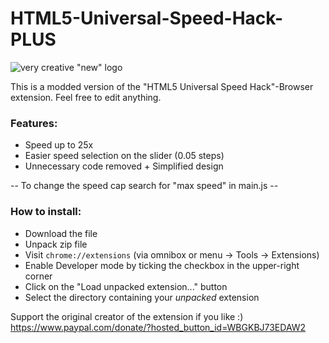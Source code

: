 # HTML5-Universal-Speed-Hack-PLUS
![very creative "new" logo](/icon.png)


This is a modded version of the "HTML5 Universal Speed Hack"-Browser extension. 
Feel free to edit anything.

### Features:
- Speed up to 25x
- Easier speed selection on the slider (0.05 steps)
- Unnecessary code removed  + Simplified design

-- To change the speed cap search for "max speed" in main.js --

### How to install:
- Download the file
- Unpack zip file
- Visit `chrome://extensions` (via omnibox or menu -> Tools -> Extensions)
- Enable Developer mode by ticking the checkbox in the upper-right corner
- Click on the "Load unpacked extension..." button
- Select the directory containing your *unpacked* extension


Support the original creator of the extension if you like :)
https://www.paypal.com/donate/?hosted_button_id=WBGKBJ73EDAW2


